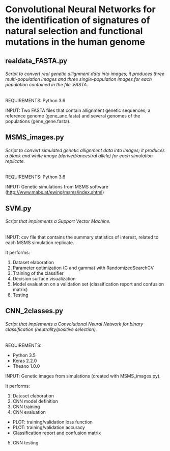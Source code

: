 # Convolutional Neural Networks for the identification of signatures of natural selection and functional mutations in the human genome

## realdata_FASTA.py

###### Script to convert real genetic allignment data into images; it produces three multi-population images and three single-population images for each population contained in the file .FASTA. 

REQUIREMENTS: Python 3.6

INPUT: Two FASTA files that contain allignment genetic sequences; a reference genome (gene\_anc.fasta) and several genomes of the populations (gene\_gene.fasta). 

## MSMS_images.py

###### Script to convert simulated genetic allignment data into images; it produces a black and white image (derived/ancestral allele) for each simulation replicate.

REQUIREMENTS: Python 3.6

INPUT: Genetic simulations from MSMS software (http://www.mabs.at/ewing/msms/index.shtml)

## SVM.py

###### Script that implements a Support Vector Machine. 

INPUT: csv file that contains the summary statistics of interest, related to each MSMS simulation replicate.

It performs:

1. Dataset elaboration
2. Parameter optimization (C and gamma) with RandomizedSearchCV
3. Training of the classifier
4. Decision surface visualization
5. Model evaluation on a validation set (classification report and confusion matrix)
6. Testing 

## CNN_2classes.py

###### Script that implements a Convolutional Neural Network for binary classification (neutrality/positive selection).

REQUIREMENTS: 

* Python 3.5
* Keras 2.2.0
* Theano 1.0.0

INPUT: Genetic images from simulations (created with MSMS_images.py).

It performs:

1. Dataset elaboration
2. CNN model definition
3. CNN training
4. CNN evaluation 
* PLOT: training/validation loss function
* PLOT: training/validation accuracy
* Classification report and confusion matrix
5. CNN testing 





